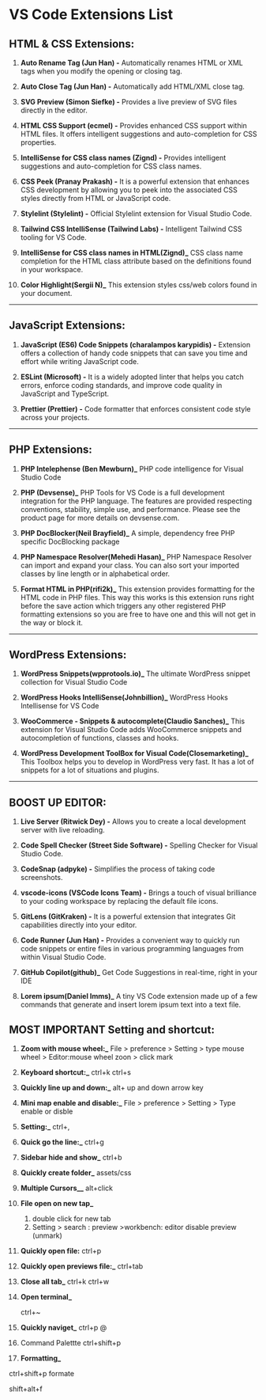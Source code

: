 # VS Code Extensions List

## HTML & CSS Extensions:

1. **Auto Rename Tag (Jun Han) -** Automatically renames HTML or XML tags when you modify the opening or closing tag.

2. **Auto Close Tag (Jun Han) -** Automatically add HTML/XML close tag.

3. **SVG Preview (Simon Siefke) -** Provides a live preview of SVG files directly in the editor.

4. **HTML CSS Support (ecmel) -** Provides enhanced CSS support within HTML files. It offers intelligent suggestions and auto-completion for CSS properties.

5. **IntelliSense for CSS class names (Zignd) -** Provides intelligent suggestions and auto-completion for CSS class names.

6. **CSS Peek (Pranay Prakash) -** It is a powerful extension that enhances CSS development by allowing you to peek into the associated CSS styles directly from HTML or JavaScript code.

7. **Stylelint (Stylelint) -** Official Stylelint extension for Visual Studio Code.

8. **Tailwind CSS IntelliSense (Tailwind Labs) -** Intelligent Tailwind CSS tooling for VS Code.

9. **IntelliSense for CSS class names in HTML(Zignd)_** CSS class name completion for the HTML class attribute based on the definitions found in your workspace.
10. **Color Highlight(Sergii N)_** This extension styles css/web colors found in your document.



---

## JavaScript Extensions:

1. **JavaScript (ES6) Code Snippets (charalampos karypidis) -** Extension offers a collection of handy code snippets that can save you time and effort while writing JavaScript code.

2. **ESLint (Microsoft) -** It is a widely adopted linter that helps you catch errors, enforce coding standards, and improve code quality in JavaScript and TypeScript.

3. **Prettier (Prettier) -** Code formatter that enforces consistent code style across your projects.

---

## PHP Extensions:

1. **PHP Intelephense (Ben Mewburn)_** PHP code intelligence for Visual Studio Code

2. **PHP (Devsense)_** PHP Tools for VS Code is a full development integration for the PHP language. The features are provided respecting conventions, stability, simple use, and performance. Please see the product page for more details on devsense.com.

3. **PHP DocBlocker(Neil Brayfield)_** A simple, dependency free PHP specific DocBlocking package


4. **PHP Namespace Resolver(Mehedi Hasan)_** PHP Namespace Resolver can import and expand your class. You can also sort your imported classes by line length or in alphabetical order.

5. **Format HTML in PHP(rifi2k)_** This extension provides formatting for the HTML code in PHP files. This way this works is this extension runs right before the save action which triggers any other registered PHP formatting extensions so you are free to have one and this will not get in the way or block it.

---

## WordPress Extensions:

1. **WordPress Snippets(wpprotools.io)_** The ultimate WordPress snippet collection for Visual Studio Code

2. **WordPress Hooks IntelliSense(Johnbillion)_** WordPress Hooks Intellisense for VS Code

3. **WooCommerce - Snippets & autocomplete(Claudio Sanches)_**  This extension for Visual Studio Code adds WooCommerce snippets and autocompletion of functions, classes and hooks.

4. **WordPress Development ToolBox for Visual Code(Closemarketing)_** This Toolbox helps you to develop in WordPress very fast. It has a lot of snippets for a lot of situations and plugins.

---

## BOOST UP EDITOR:

1. **Live Server (Ritwick Dey) -** Allows you to create a local development server with live reloading.

2. **Code Spell Checker (Street Side Software) -** Spelling Checker for Visual Studio Code.

3. **CodeSnap (adpyke) -** Simplifies the process of taking code screenshots.

4. **vscode-icons (VSCode Icons Team) -** Brings a touch of visual brilliance to your coding workspace by replacing the default file icons.

5. **GitLens (GitKraken) -** It is a powerful extension that integrates Git capabilities directly into your editor.

6. **Code Runner (Jun Han) -** Provides a convenient way to quickly run code snippets or entire files in various programming languages from within Visual Studio Code.

7. **GitHub Copilot(github)_** Get Code Suggestions in real-time, right in your IDE

08. **Lorem ipsum(Daniel Imms)_** A tiny VS Code extension made up of a few commands that generate and insert lorem ipsum text into a text file.


## MOST IMPORTANT Setting and shortcut:
01. **Zoom with mouse wheel:_** 
    File > preference > Setting > type mouse wheel > Editor:mouse wheel zoon > click mark

02. **Keyboard shortcut:_** ctrl+k ctrl+s

03. **Quickly line up and down:_**
    alt+ up and down arrow key

04. **Mini map enable and disable:_**
    File > preference > Setting > Type enable or disble

05. **Setting:_**
    ctrl+,

06. **Quick go the line:_**
    ctrl+g

07. **Sidebar hide and show_**
    ctrl+b

08. **Quickly create folder_**
    assets/css

09. **Multiple Cursors__**
    alt+click

10. **File open on new tap_**
    01. double click for new tab
    02. Setting > search : preview >workbench: editor disable preview (unmark)

11. **Quickly open file:**
    ctrl+p

12. **Quickly open previews file:_**
    ctrl+tab

13. **Close all tab_**
    ctrl+k ctrl+w


14. **Open terminal_**

    ctrl+~

15. **Quickly naviget_**
    ctrl+p @

16. Command Palettte
    ctrl+shift+p

17. **Formatting_**
 
 ctrl+shift+p formate

 shift+alt+f

